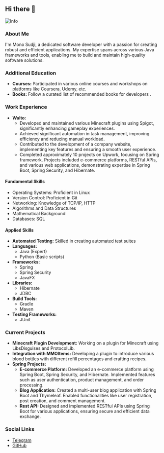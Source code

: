 ## Hi there 👋
![Info](https://i.imgur.com/xUvRkrp.png) 
### About Me

I'm Mono Sudji, a dedicated software developer with a passion for creating robust and efficient applications. My expertise spans across various Java frameworks and tools, enabling me to build and maintain high-quality software solutions.


### Additional Education

- **Courses:** Participated in various online courses and workshops on platforms like Coursera, Udemy, etc.
- **Books:** Follow a curated list of recommended books for developers .

### Work Experience

- **Walto:** 
  - Developed and maintained various Minecraft plugins using Spigot, significantly enhancing gameplay experiences.
  - Achieved significant automation in task management, improving efficiency and reducing manual workload.
  - Contributed to the development of a company website, implementing key features and ensuring a smooth user experience.
  - Completed approximately 10 projects on Upwork, focusing on Spring framework. Projects included e-commerce platforms, RESTful APIs, and various web applications, demonstrating expertise in Spring Boot, Spring Security, and Hibernate.


#### Fundamental Skills

- Operating Systems: Proficient in Linux
- Version Control: Proficient in Git
- Networking: Knowledge of TCP/IP, HTTP
- Algorithms and Data Structures
- Mathematical Background
- Databases: SQL

#### Applied Skills

- **Automated Testing:** Skilled in creating automated test suites
- **Languages:** 
  - Java (Expert)
  - Python (Basic scripts)
- **Frameworks:**
  - Spring
  - Spring Security
  - JavaFX
- **Libraries:** 
  - Hibernate
  - JDBC
- **Build Tools:** 
  - Gradle
  - Maven
- **Testing Frameworks:** 
  - JUnit

### Current Projects

- **Minecraft Plugin Development:** Working on a plugin for Minecraft using LibsDisguises and ProtocolLib.
- **Integration with MMOItems:** Developing a plugin to introduce various blood bottles with different refill percentages and crafting recipes.
- **Spring Projects:** 
  - **E-commerce Platform:** Developed an e-commerce platform using Spring Boot, Spring Security, and Hibernate. Implemented features such as user authentication, product management, and order processing.
  - **Blog Application:** Created a multi-user blog application with Spring Boot and Thymeleaf. Enabled functionalities like user registration, post creation, and comment management.
  - **Rest API:** Designed and implemented RESTful APIs using Spring Boot for various applications, ensuring secure and efficient data exchange.


### Social Links

- [Telegram](https://t.me/MonoBehaivor)
- [GitHub](https://github.com/MonoSudji)
